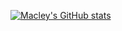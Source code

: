 [![Macley's GitHub stats](https://github-readme-stats.vercel.app/api?username=macleykun&theme=dark&show_icons=true&icon_color=0BE7EE&hide_border=true)](https://github.com/anuraghazra/github-readme-stats)
